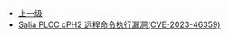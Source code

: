 * [上一级](docs/wy876_poc/)
* [Salia PLCC cPH2 远程命令执行漏洞(CVE-2023-46359)](docs/wy876_poc/Salia/Salia%20PLCC%20cPH2%20%E8%BF%9C%E7%A8%8B%E5%91%BD%E4%BB%A4%E6%89%A7%E8%A1%8C%E6%BC%8F%E6%B4%9E%28CVE-2023-46359%29.md)
